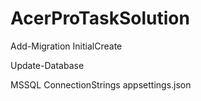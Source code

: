 # AcerProTaskSolution


Add-Migration InitialCreate

Update-Database

MSSQL ConnectionStrings appsettings.json
